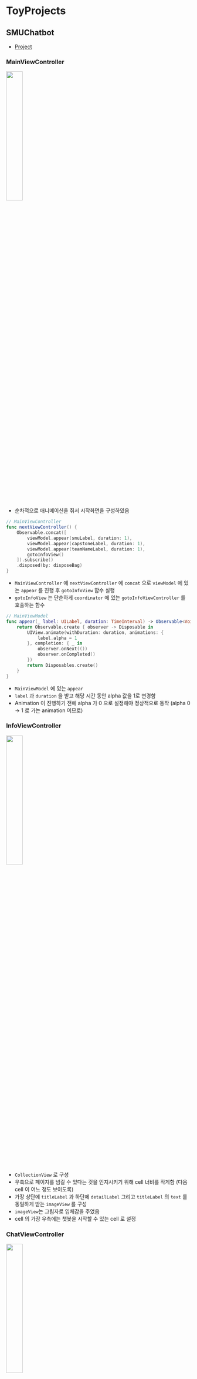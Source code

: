 # ToyProjects

## SMUChatbot 
* [Project](https://github.com/hogumachu/ToyProjects/projects/1)

### MainViewController
<img src = "https://user-images.githubusercontent.com/74225754/133364878-2038145c-4110-418b-b003-9e0491ff8786.gif" width="30%" height="30%"> 

* 순차적으로 애니메이션을 줘서 시작화면을 구성하였음

```swift
// MainViewController
func nextViewController() {
    Observable.concat([
        viewModel.appear(smuLabel, duration: 1),
        viewModel.appear(capstoneLabel, duration: 1),
        viewModel.appear(teamNameLabel, duration: 1),
        gotoInfoView()
    ]).subscribe()
    .disposed(by: disposeBag)
}
```
* `MainViewController` 에 `nextViewController` 에 `concat` 으로 `viewModel` 에 있는 `appear` 를 진행 후 `gotoInfoView` 함수 실행
*  `gotoInfoView` 는 단순하게 `coordinator` 에 있는 `gotoInfoViewController` 를 호출하는 함수

```swift
// MainViewModel
func appear(_ label: UILabel, duration: TimeInterval) -> Observable<Void> {
    return Observable.create { observer -> Disposable in
        UIView.animate(withDuration: duration, animations: {
            label.alpha = 1
        }, completion: { _ in
            observer.onNext(())
            observer.onCompleted()
        })
        return Disposables.create()
    }
}
```
* `MainViewModel` 에 있는 `appear`
* `label` 과 `duration` 을 받고 해당 시간 동안 alpha 값을 1로 변경함
* Animation 이 진행하기 전에 alpha 가 0 으로 설정해야 정상적으로 동작 (alpha 0 -> 1 로 가는 animation 이므로)


### InfoViewController

<img src = "https://user-images.githubusercontent.com/74225754/133364875-b18ca2e5-85da-479d-856c-e008440e82bf.gif" width="30%" height="30%"> 

* `CollectionView` 로 구성
* 우측으로 페이지를 넘길 수 있다는 것을 인지시키기 위해 cell 너비를 작게함 (다음 cell 이 어느 정도 보이도록)
* 가장 상단에 `titleLabel` 과 하단에 `detailLabel` 그리고 `titleLabel` 의 `text` 를 동일하게 받는 `imageView` 를 구성
* `imageView`는 그림자로 입체감을 주었음
* cell 의 가장 우측에는 챗봇을 시작할 수 있는 cell 로 설정


### ChatViewController

<img src = "https://user-images.githubusercontent.com/74225754/133364871-6711d6dd-aa79-4996-b74a-6b1cc5dc4196.gif" width="30%" height="30%"> 

* 일반 채팅 어플과 비슷한 느낌으로 구성함
* 텍스트, 말풍선, 타임스탬프로 구성
* `navigationItem` 에는 데이터를 가져오는 중이라고 알리기 위해 가운데에 `loadingIndicator` 를 넣었음
* `loadingIndicator` 에 대한 동작은 viewModel 에 있는 `loadingRelay` 를 `viewController` 가 subscribe 함


```swift
// ChatViewModel
func chatting(sendText text: String){
    // 사용자의 메시지를 저장함
    messages.append(Message(text: text, isSender: true, dateString: nowDateString()))
    messageRelay.accept(messages)

    // 그 후 loadingRelay 에 true 를 줘서 ViewController 에게 로딩을 시작하라고 알림
    loadingRelay.accept(true)

    // 메시지 요청
    let urlRequest = URLRequest(url: URL(string: baseUrl + "/get_info/?data=\(text)".addingPercentEncoding(withAllowedCharacters: .urlQueryAllowed)!)!)

    URLSession.shared.rx.data(request: urlRequest)
        .subscribe(onNext: { [unowned self] data in
            // 메시지를 정상적으로 가져오면
            let text = decodeData(data: data)
            // 메시지를 추가하고
            messages.append(Message(text: text, isSender: false, dateString: nowDateString()))
            messageRelay.accept(messages)
            // 로딩이 끝났다고 알림
            loadingRelay.accept(false)
        }, onError: { [unowned self] _ in
            // 에러가 나면 에러 메시지를 추가하고
            messages.append(Message(text: "챗봇이 작동하지 않고 있습니다.", isSender: false, dateString: nowDateString()))
            messageRelay.accept(messages)
            // 로딩이 끝났다고 알림
            loadingRelay.accept(false)
        }
        ).disposed(by: disposeBag)
}
```

<img src = "https://user-images.githubusercontent.com/74225754/133364850-0b4c48df-1e37-4d8b-af03-61adee69a626.gif" width="30%" height="30%"> 

* 메시지가 새로 추가되면 cell 의 가장 하단 (최신 메시지) 으로 자동으로 스크롤

```swift
// ChatViewController
func scrollToBottom() {
    guard !viewModel.messages.isEmpty else { return }
    DispatchQueue.main.async {
        self.chatTableView.scrollToRow(at: IndexPath(row: self.viewModel.messages.count - 1, section: 0), at: .bottom, animated: true)
    }
}
```

```swift
viewModel.messageRelay.bind(to: chatTableView.rx.items) { [weak self] tableViewCell, row, item -> UITableViewCell in
      if let can = self?.viewModel.canScrollBottom() {
          // viewModel 에 있는 canScrollBottom 이 true 이면 scrollToBottom 함수를 호출함
          if can {
              self?.scrollToBottom()
          }
      }

      if item.isSender {
          let cell = tableViewCell.dequeueReusableCell(withIdentifier: ChatTableViewSenderCell.identifier, for: IndexPath.init(row: row, section: 0)) as! ChatTableViewSenderCell

          cell.chatLabel.text = item.text
          cell.dateLabel.text = item.dateString
          return cell
      } else {
          let cell = tableViewCell.dequeueReusableCell(withIdentifier: ChatTableViewReceiverCell.identifier, for: IndexPath.init(row: row, section: 0)) as! ChatTableViewReceiverCell

          cell.chatLabel.text = item.text
          cell.dateLabel.text = item.dateString
          return cell
      }
  }.disposed(by: disposeBag)
```
